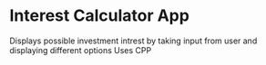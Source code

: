 # Interest Calculator App
Displays possible investment intrest by taking input from user and displaying different options
Uses CPP
